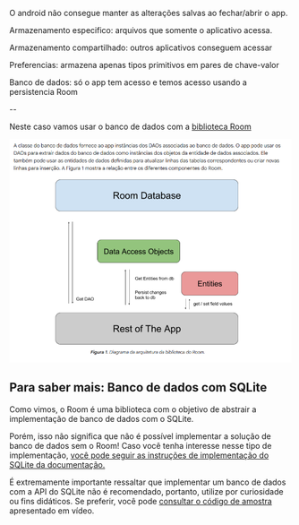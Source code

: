 O android não consegue manter as alterações salvas ao fechar/abrir o app.

Armazenamento especifico: arquivos que somente o aplicativo acessa.

Armazenamento compartilhado: outros aplicativos conseguem acessar

Preferencias: armazena apenas tipos primitivos em pares de chave-valor

Banco de dados: só o app tem acesso e temos acesso usando a persistencia Room

--

Neste caso vamos usar o banco de dados com a [biblioteca Room](https://developer.android.com/training/data-storage/room)

![alt text](image.png)

## Para saber mais: Banco de dados com SQLite

Como vimos, o Room é uma biblioteca com o objetivo de abstrair a implementação de banco de dados com o SQLite.

Porém, isso não significa que não é possível implementar a solução de banco de dados sem o Room! Caso você tenha interesse nesse tipo de implementação, [você pode seguir as instruções de implementação do SQLite da documentação.](https://developer.android.com/training/data-storage/room?hl=pt-br)

É extremamente importante ressaltar que implementar um banco de dados com a API do SQLite não é recomendado, portanto, utilize por curiosidade ou fins didáticos. Se preferir, você pode [consultar o código de amostra](https://developer.android.com/training/data-storage/sqlite?hl=pt-br) apresentado em vídeo.